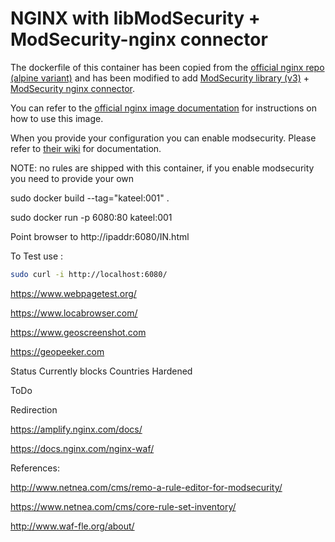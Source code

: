 # NGINX with libModSecurity + ModSecurity-nginx connector
The dockerfile of this container has been copied from the [official nginx repo (alpine variant)](https://raw.githubusercontent.com/nginxinc/docker-nginx/3e8a6ee0603bf6c9cd8846c5fa43e96b13b0f44b/mainline/alpine/Dockerfile)  and has been modified to add [ModSecurity library (v3)](https://github.com/SpiderLabs/ModSecurity/tree/v3/master)  + [ModSecurity nginx connector](https://github.com/SpiderLabs/ModSecurity-nginx).

You can refer to the [official nginx image documentation](https://hub.docker.com/_/nginx/) for instructions on how to use this image.

When you provide your configuration you can enable modsecurity. Please refer to [their wiki](https://github.com/SpiderLabs/ModSecurity/wiki) for documentation.

NOTE: no rules are shipped with this container, if you enable modsecurity you need to provide your own


sudo docker build --tag="kateel:001" .


sudo docker run -p 6080:80 kateel:001

Point browser to http://ipaddr:6080/IN.html

To Test use : 

```sh
sudo curl -i http://localhost:6080/
```

https://www.webpagetest.org/

https://www.locabrowser.com/

https://www.geoscreenshot.com

https://geopeeker.com

Status
Currently blocks Countries
Hardened

ToDo

Redirection

https://amplify.nginx.com/docs/

https://docs.nginx.com/nginx-waf/


References:

http://www.netnea.com/cms/remo-a-rule-editor-for-modsecurity/

https://www.netnea.com/cms/core-rule-set-inventory/

http://www.waf-fle.org/about/

